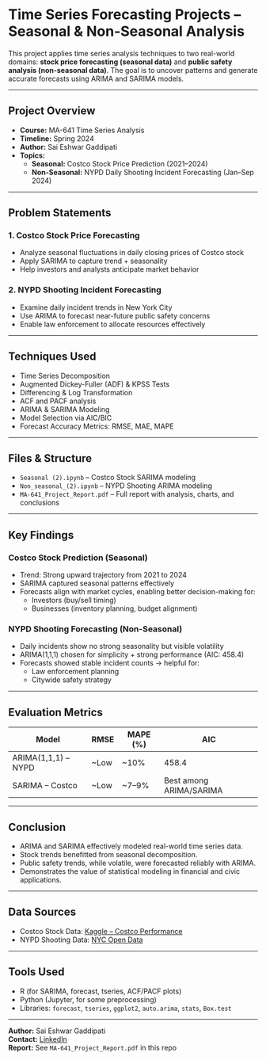 # Time Series Forecasting Projects – Seasonal & Non-Seasonal Analysis

This project applies time series analysis techniques to two real-world domains: **stock price forecasting (seasonal data)** and **public safety analysis (non-seasonal data)**. The goal is to uncover patterns and generate accurate forecasts using ARIMA and SARIMA models.

---

## Project Overview

- **Course:** MA-641 Time Series Analysis  
- **Timeline:** Spring 2024  
- **Author:** Sai Eshwar Gaddipati  
- **Topics:**
  - **Seasonal:** Costco Stock Price Prediction (2021–2024)
  - **Non-Seasonal:** NYPD Daily Shooting Incident Forecasting (Jan–Sep 2024)

---

## Problem Statements

### 1. Costco Stock Price Forecasting
- Analyze seasonal fluctuations in daily closing prices of Costco stock
- Apply SARIMA to capture trend + seasonality
- Help investors and analysts anticipate market behavior

### 2. NYPD Shooting Incident Forecasting
- Examine daily incident trends in New York City
- Use ARIMA to forecast near-future public safety concerns
- Enable law enforcement to allocate resources effectively

---

## Techniques Used

- Time Series Decomposition
- Augmented Dickey-Fuller (ADF) & KPSS Tests
- Differencing & Log Transformation
- ACF and PACF analysis
- ARIMA & SARIMA Modeling
- Model Selection via AIC/BIC
- Forecast Accuracy Metrics: RMSE, MAE, MAPE

---

## Files & Structure

- `Seasonal (2).ipynb` – Costco Stock SARIMA modeling
- `Non_seasonal_(2).ipynb` – NYPD Shooting ARIMA modeling
- `MA-641_Project_Report.pdf` – Full report with analysis, charts, and conclusions

---

## Key Findings

### Costco Stock Prediction (Seasonal)
- Trend: Strong upward trajectory from 2021 to 2024
- SARIMA captured seasonal patterns effectively
- Forecasts align with market cycles, enabling better decision-making for:
  - Investors (buy/sell timing)
  - Businesses (inventory planning, budget alignment)

### NYPD Shooting Forecasting (Non-Seasonal)
- Daily incidents show no strong seasonality but visible volatility
- ARIMA(1,1,1) chosen for simplicity + strong performance (AIC: 458.4)
- Forecasts showed stable incident counts → helpful for:
  - Law enforcement planning
  - Citywide safety strategy

---

## Evaluation Metrics

| Model         | RMSE  | MAPE (%) | AIC     |
|---------------|-------|----------|---------|
| ARIMA(1,1,1) – NYPD | ~Low | ~10%     | 458.4   |
| SARIMA – Costco     | ~Low | ~7–9%    | Best among ARIMA/SARIMA |

---

## Conclusion

- ARIMA and SARIMA effectively modeled real-world time series data.
- Stock trends benefitted from seasonal decomposition.
- Public safety trends, while volatile, were forecasted reliably with ARIMA.
- Demonstrates the value of statistical modeling in financial and civic applications.

---

## Data Sources

- Costco Stock Data: [Kaggle – Costco Performance](https://www.kaggle.com/datasets/nitirajkulkarni/cost-stock-performance)
- NYPD Shooting Data: [NYC Open Data](https://data.cityofnewyork.us/Public-Safety/NYPD-Shooting-Incident-Data-Year-To-Date-/5ucz-vwe8)

---

## Tools Used

- R (for SARIMA, forecast, tseries, ACF/PACF plots)
- Python (Jupyter, for some preprocessing)
- Libraries: `forecast`, `tseries`, `ggplot2`, `auto.arima`, `stats`, `Box.test`

---

 **Author:** Sai Eshwar Gaddipati  
 **Contact:** [LinkedIn](https://linkedin.com/in/your-profile)  
 **Report:** See `MA-641_Project_Report.pdf` in this repo

